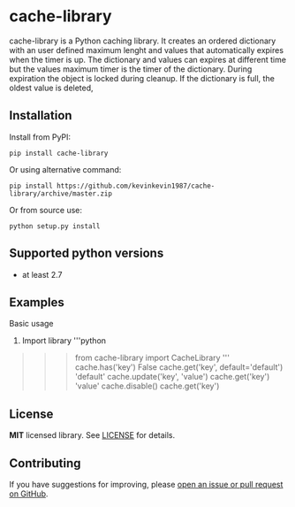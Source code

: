 # cache-library
cache-library is a Python caching library. It creates an ordered dictionary with an user defined maximum lenght and values that automatically expires when the timer is up. The dictionary and values can expires at different time but the values maximum timer is the timer of the dictionary. During expiration the object is locked during cleanup. If the dictionary is full, the oldest value is deleted,

## Installation

Install from PyPI:
```
pip install cache-library
```
Or using alternative command:
```
pip install https://github.com/kevinkevin1987/cache-library/archive/master.zip
```
Or from source use:
```
python setup.py install
```

## Supported python versions

* at least 2.7

## Examples

Basic usage
1) Import library
'''python
>>> from cache-library import CacheLibrary
'''
>>> cache.has('key')
False
>>> cache.get('key', default='default')
'default'
>>> cache.update('key', 'value')
>>> cache.get('key')
'value'
>>> cache.disable()
>>> cache.get('key')

## License

**MIT** licensed library. See [LICENSE](LICENSE) for details.

## Contributing

If you have suggestions for improving, please [open an issue or
pull request on GitHub](https://github.com/duboviy/minicache/).

